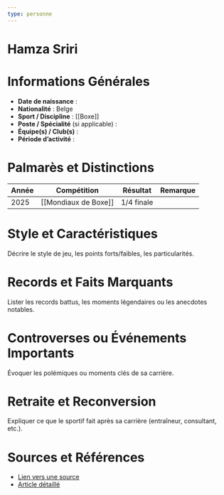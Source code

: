 ```yaml
---
type: personne
---
```


# Hamza Sriri

# Informations Générales
- **Date de naissance** :  
- **Nationalité** :  Belge
- **Sport / Discipline** :  [[Boxe]]
- **Poste / Spécialité** (si applicable) :  
- **Équipe(s) / Club(s)** :  
- **Période d’activité** :  

# Palmarès et Distinctions
| Année | Compétition          | Résultat   | Remarque |
| ----- | -------------------- | ---------- | -------- |
| 2025  | [[Mondiaux de Boxe]] | 1/4 finale |          |

# Style et Caractéristiques
Décrire le style de jeu, les points forts/faibles, les particularités.

# Records et Faits Marquants
Lister les records battus, les moments légendaires ou les anecdotes notables.

# Controverses ou Événements Importants
Évoquer les polémiques ou moments clés de sa carrière.

# Retraite et Reconversion
Expliquer ce que le sportif fait après sa carrière (entraîneur, consultant, etc.).

# Sources et Références
- [Lien vers une source](#)
- [Article détaillé](#)
